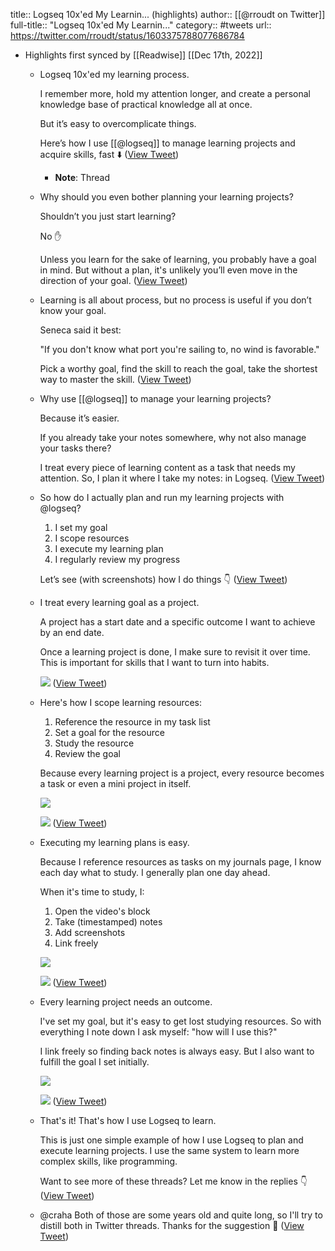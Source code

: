 title:: Logseq 10x'ed My Learnin... (highlights)
author:: [[@rroudt on Twitter]]
full-title:: "Logseq 10x'ed My Learnin..."
category:: #tweets
url:: https://twitter.com/rroudt/status/1603375788077686784

- Highlights first synced by [[Readwise]] [[Dec 17th, 2022]]
	- Logseq 10x'ed my learning process.
	  
	  I remember more, hold my attention longer, and create a personal knowledge base of practical knowledge all at once.
	  
	  But it’s easy to overcomplicate things.
	  
	  Here’s how I use [[@logseq]] to manage learning projects and acquire skills, fast ⬇️ ([View Tweet](https://twitter.com/rroudt/status/1603375788077686784))
		- **Note**: Thread
	- Why should you even bother planning your learning projects?
	  
	  Shouldn’t you just start learning?
	  
	  No ✋
	  
	  Unless you learn for the sake of learning, you probably have a goal in mind. But without a plan, it's unlikely you’ll even move in the direction of your goal. ([View Tweet](https://twitter.com/rroudt/status/1603375790669762561))
	- Learning is all about process, but no process is useful if you don’t know your goal.
	  
	  Seneca said it best:
	  
	  "If you don't know what port you're sailing to, no wind is favorable."
	  
	  Pick a worthy goal, find the skill to reach the goal, take the shortest way to master the skill. ([View Tweet](https://twitter.com/rroudt/status/1603375793219850241))
	- Why use [[@logseq]] to manage your learning projects?
	  
	  Because it’s easier.
	  
	  If you already take your notes somewhere, why not also manage your tasks there?
	  
	  I treat every piece of learning content as a task that needs my attention. So, I plan it where I take my notes: in Logseq. ([View Tweet](https://twitter.com/rroudt/status/1603375795799396353))
	- So how do I actually plan and run my learning projects with @logseq?
	  
	  1) I set my goal
	  2) I scope resources
	  3) I execute my learning plan
	  4) I regularly review my progress
	  
	  Let’s see (with screenshots) how I do things 👇 ([View Tweet](https://twitter.com/rroudt/status/1603375798299131904))
	- I treat every learning goal as a project.
	  
	  A project has a start date and a specific outcome I want to achieve by an end date.
	  
	  Once a learning project is done, I make sure to revisit it over time. This is important for skills that I want to turn into habits. 
	  
	  ![](https://pbs.twimg.com/media/FkBVy9AVsAADz_L.jpg) ([View Tweet](https://twitter.com/rroudt/status/1603375805513359360))
	- Here's how I scope learning resources:
	  
	  1) Reference the resource in my task list
	  2) Set a goal for the resource
	  3) Study the resource
	  4) Review the goal
	  
	  Because every learning project is a project, every resource becomes a task or even a mini project in itself. 
	  
	  ![](https://pbs.twimg.com/media/FkBVzUMUAAEXVSD.jpg) 
	  
	  ![](https://pbs.twimg.com/media/FkBVzgrVQAA85H3.jpg) ([View Tweet](https://twitter.com/rroudt/status/1603375815655182336))
	- Executing my learning plans is easy.
	  
	  Because I reference resources as tasks on my journals page, I know each day what to study. I generally plan one day ahead.
	  
	  When it's time to study, I:
	  
	  1) Open the video's block
	  2) Take (timestamped) notes
	  3) Add screenshots
	  4) Link freely 
	  
	  ![](https://pbs.twimg.com/media/FkBVz52VUAE2bEg.jpg) 
	  
	  ![](https://pbs.twimg.com/media/FkBV0KsUcAEhLC_.jpg) ([View Tweet](https://twitter.com/rroudt/status/1603375827894222849))
	- Every learning project needs an outcome.
	  
	  I've set my goal, but it's easy to get lost studying resources. So with everything I note down I ask myself: "how will I use this?"
	  
	  I link freely so finding back notes is always easy. But I also want to fulfill the goal I set initially. 
	  
	  ![](https://pbs.twimg.com/media/FkBV0p4VUAAdpq_.jpg) 
	  
	  ![](https://pbs.twimg.com/media/FkBV04vVEAA1yXI.jpg) ([View Tweet](https://twitter.com/rroudt/status/1603375839633997825))
	- That's it! That's how I use Logseq to learn.
	  
	  This is just one simple example of how I use Logseq to plan and execute learning projects. I use the same system to learn more complex skills, like programming.
	  
	  Want to see more of these threads? Let me know in the replies 👇 ([View Tweet](https://twitter.com/rroudt/status/1603375843031404544))
	- @craha Both of those are some years old and quite long, so I'll try to distill both in Twitter threads. Thanks for the suggestion 🙏 ([View Tweet](https://twitter.com/rroudt/status/1603481083760312322))